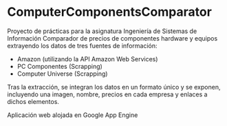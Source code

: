 # ComputerComponentsComparator
Proyecto de prácticas para la asignatura Ingeniería de Sistemas de Información
Comparador de precios de componentes hardware y equipos extrayendo los datos de tres fuentes de información:

  - Amazon (utilizando la API Amazon Web Services)
  - PC Componentes (Scrapping)
  - Computer Universe (Scrapping)
  
Tras la extracción, se integran los datos en un formato único y se exponen, incluyendo una imagen, nombre, precios en cada empresa y enlaces a dichos elementos.

Aplicación web alojada en Google App Engine
